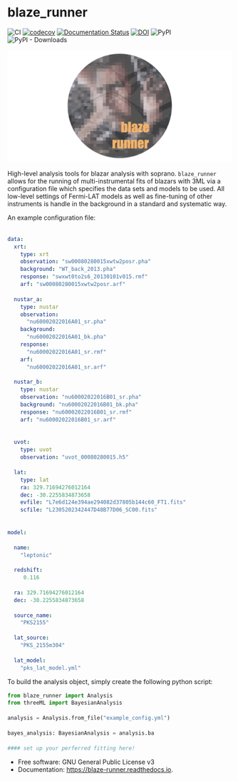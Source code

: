 # blaze_runner
![CI](https://github.com/grburgess/blaze_runner/workflows/CI/badge.svg?branch=master)
[![codecov](https://codecov.io/gh/grburgess/blaze_runner/branch/master/graph/badge.svg)](https://codecov.io/gh/grburgess/blaze_runner)
[![Documentation Status](https://readthedocs.org/projects/blaze_runner/badge/?version=latest)](https://blaze_runner.readthedocs.io/en/latest/?badge=latest)
[![DOI](https://zenodo.org/badge/DOI/10.5281/zenodo.3372456.svg)](https://doi.org/10.5281/zenodo.3372456)
![PyPI](https://img.shields.io/pypi/v/blaze_runner)
![PyPI - Downloads](https://img.shields.io/pypi/dm/blaze_runner)

![alt text](https://raw.githubusercontent.com/grburgess/blaze_runner/master/docs/media/logo.png)


High-level analysis tools for blazar analysis with soprano. `blaze_runner` allows for the running of multi-instrumental fits of blazars with 3ML via a configuration file which specifies the data sets and models to be used. All low-level settings of Fermi-LAT models as well as fine-tuning of other instruments is handle in the background in a standard and systematic way. 

An example configuration file:

```yaml

data:
  xrt:
    type: xrt
    observation: "sw00080280015xwtw2posr.pha"
    background: "WT_back_2013.pha"
    response: "swxwt0to2s6_20130101v015.rmf"
    arf: "sw00080280015xwtw2posr.arf"

  nustar_a:
    type: nustar
    observation:
      "nu60002022016A01_sr.pha"
    background:
      "nu60002022016A01_bk.pha"
    response:
      "nu60002022016A01_sr.rmf"
    arf:
      "nu60002022016A01_sr.arf"

  nustar_b:
    type: nustar
    observation: "nu60002022016B01_sr.pha"
    background: "nu60002022016B01_bk.pha"
    response: "nu60002022016B01_sr.rmf"
    arf: "nu60002022016B01_sr.arf"


  uvot:
    type: uvot
    observation: "uvot_00080280015.h5"

  lat:
    type: lat
    ra: 329.71694276012164
    dec: -30.2255834873658
    evfile: "L7e6d124e394ae294082d37805b144c60_FT1.fits"
    scfile: "L2305202342447D48B77D06_SC00.fits"


model:

  name:
    "leptonic"

  redshift:
     0.116

  ra: 329.71694276012164
  dec: -30.2255834873658

  source_name:
    "PKS2155"

  lat_source:
    "PKS_2155m304"

  lat_model:
    "pks_lat_model.yml"


```

To build the analysis object, simply create the following python script:

```python
from blaze_runner import Analysis
from threeML import BayesianAnalysis

analysis = Analysis.from_file("example_config.yml")

bayes_analysis: BayesianAnalysis = analysis.ba

#### set up your perferred fitting here!

```


* Free software: GNU General Public License v3
* Documentation: https://blaze-runner.readthedocs.io.


